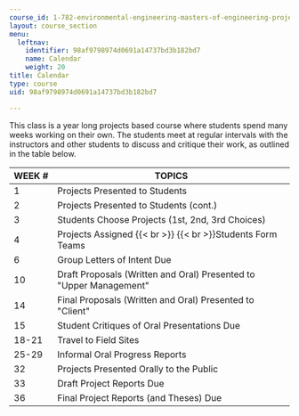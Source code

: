 ```yaml
---
course_id: 1-782-environmental-engineering-masters-of-engineering-project-fall-2003-spring-2004
layout: course_section
menu:
  leftnav:
    identifier: 98af9798974d0691a14737bd3b182bd7
    name: Calendar
    weight: 20
title: Calendar
type: course
uid: 98af9798974d0691a14737bd3b182bd7

---
```


This class is a year long projects based course where students spend many weeks working on their own. The students meet at regular intervals with the instructors and other students to discuss and critique their work, as outlined in the table below.

| WEEK # | TOPICS |
| --- | --- |
| 1 | Projects Presented to Students |
| 2 | Projects Presented to Students (cont.) |
| 3 | Students Choose Projects (1st, 2nd, 3rd Choices) |
| 4 | Projects Assigned  {{< br >}}  {{< br >}}Students Form Teams |
| 6 | Group Letters of Intent Due |
| 10 | Draft Proposals (Written and Oral) Presented to "Upper Management" |
| 14 | Final Proposals (Written and Oral) Presented to "Client" |
| 15 | Student Critiques of Oral Presentations Due |
| 18-21 | Travel to Field Sites |
| 25-29 | Informal Oral Progress Reports |
| 32 | Projects Presented Orally to the Public |
| 33 | Draft Project Reports Due |
| 36 | Final Project Reports (and Theses) Due